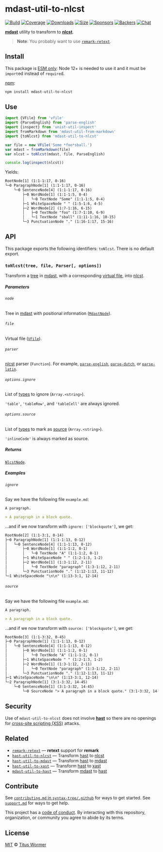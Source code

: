 # mdast-util-to-nlcst

[![Build][build-badge]][build]
[![Coverage][coverage-badge]][coverage]
[![Downloads][downloads-badge]][downloads]
[![Size][size-badge]][size]
[![Sponsors][sponsors-badge]][collective]
[![Backers][backers-badge]][collective]
[![Chat][chat-badge]][chat]

[**mdast**][mdast] utility to transform to [**nlcst**][nlcst].

> **Note**: You probably want to use [`remark-retext`][remark-retext].

## Install

This package is [ESM only](https://gist.github.com/sindresorhus/a39789f98801d908bbc7ff3ecc99d99c):
Node 12+ is needed to use it and it must be `import`ed instead of `require`d.

[npm][]:

```sh
npm install mdast-util-to-nlcst
```

## Use

```js
import {VFile} from 'vfile'
import {ParseEnglish} from 'parse-english'
import {inspect} from 'unist-util-inspect'
import fromMarkdown from 'mdast-util-from-markdown'
import {toNlcst} from 'mdast-util-to-nlcst'

var file = new VFile('Some *foo*sball.')
var mdast = fromMarkdown(file)
var nlcst = toNlcst(mdast, file, ParseEnglish)

console.log(inspect(nlcst))
```

Yields:

```txt
RootNode[1] (1:1-1:17, 0-16)
└─0 ParagraphNode[1] (1:1-1:17, 0-16)
    └─0 SentenceNode[4] (1:1-1:17, 0-16)
        ├─0 WordNode[1] (1:1-1:5, 0-4)
        │   └─0 TextNode "Some" (1:1-1:5, 0-4)
        ├─1 WhiteSpaceNode " " (1:5-1:6, 4-5)
        ├─2 WordNode[2] (1:7-1:16, 6-15)
        │   ├─0 TextNode "foo" (1:7-1:10, 6-9)
        │   └─1 TextNode "sball" (1:11-1:16, 10-15)
        └─3 PunctuationNode "." (1:16-1:17, 15-16)
```

## API

This package exports the following identifiers: `toNlcst`.
There is no default export.

### `toNlcst(tree, file, Parser[, options])`

Transform a [tree][] in [mdast][], with a corresponding [virtual file][vfile],
into [nlcst][].

##### Parameters

###### `node`

Tree in [mdast][] with positional information ([`MdastNode`][mdastnode]).

###### `file`

Virtual file ([`VFile`][vfile]).

###### `parser`

[nlcst][] parser (`Function`).
For example, [`parse-english`][english], [`parse-dutch`][dutch], or
[`parse-latin`][latin].

###### `options.ignore`

List of [types][type] to ignore (`Array.<string>`).

`'table'`, `'tableRow'`, and `'tableCell'` are always ignored.

###### `options.source`

List of [types][type] to mark as [source][] (`Array.<string>`).

`'inlineCode'` is always marked as source.

##### Returns

[`NlcstNode`][nlcstnode].

##### Examples

###### `ignore`

Say we have the following file `example.md`:

```md
A paragraph.

> A paragraph in a block quote.
```

…and if we now transform with `ignore: ['blockquote']`, we get:

```txt
RootNode[2] (1:1-3:1, 0-14)
├─0 ParagraphNode[1] (1:1-1:13, 0-12)
│   └─0 SentenceNode[4] (1:1-1:13, 0-12)
│       ├─0 WordNode[1] (1:1-1:2, 0-1)
│       │   └─0 TextNode "A" (1:1-1:2, 0-1)
│       ├─1 WhiteSpaceNode " " (1:2-1:3, 1-2)
│       ├─2 WordNode[1] (1:3-1:12, 2-11)
│       │   └─0 TextNode "paragraph" (1:3-1:12, 2-11)
│       └─3 PunctuationNode "." (1:12-1:13, 11-12)
└─1 WhiteSpaceNode "\n\n" (1:13-3:1, 12-14)
```

###### `source`

Say we have the following file `example.md`:

```md
A paragraph.

> A paragraph in a block quote.
```

…and if we now transform with `source: ['blockquote']`, we get:

```txt
RootNode[3] (1:1-3:32, 0-45)
├─0 ParagraphNode[1] (1:1-1:13, 0-12)
│   └─0 SentenceNode[4] (1:1-1:13, 0-12)
│       ├─0 WordNode[1] (1:1-1:2, 0-1)
│       │   └─0 TextNode "A" (1:1-1:2, 0-1)
│       ├─1 WhiteSpaceNode " " (1:2-1:3, 1-2)
│       ├─2 WordNode[1] (1:3-1:12, 2-11)
│       │   └─0 TextNode "paragraph" (1:3-1:12, 2-11)
│       └─3 PunctuationNode "." (1:12-1:13, 11-12)
├─1 WhiteSpaceNode "\n\n" (1:13-3:1, 12-14)
└─2 ParagraphNode[1] (3:1-3:32, 14-45)
    └─0 SentenceNode[1] (3:1-3:32, 14-45)
        └─0 SourceNode "> A paragraph in a block quote." (3:1-3:32, 14-45)
```

## Security

Use of `mdast-util-to-nlcst` does not involve [**hast**][hast] so there are no
openings for [cross-site scripting (XSS)][xss] attacks.

## Related

*   [`remark-retext`][remark-retext]
    — **retext** support for **remark**
*   [`hast-util-to-nlcst`](https://github.com/syntax-tree/hast-util-to-nlcst)
    — Transform [hast][] to [nlcst][]
*   [`hast-util-to-mdast`](https://github.com/syntax-tree/hast-util-to-mdast)
    — Transform [hast][] to [mdast][]
*   [`hast-util-to-xast`](https://github.com/syntax-tree/hast-util-to-xast)
    — Transform [hast][] to [xast][]
*   [`mdast-util-to-hast`](https://github.com/syntax-tree/mdast-util-to-hast)
    — Transform [mdast][] to [hast][]

## Contribute

See [`contributing.md` in `syntax-tree/.github`][contributing] for ways to get
started.
See [`support.md`][support] for ways to get help.

This project has a [code of conduct][coc].
By interacting with this repository, organization, or community you agree to
abide by its terms.

## License

[MIT][license] © [Titus Wormer][author]

<!-- Definitions -->

[build-badge]: https://github.com/syntax-tree/mdast-util-to-nlcst/workflows/main/badge.svg

[build]: https://github.com/syntax-tree/mdast-util-to-nlcst/actions

[coverage-badge]: https://img.shields.io/codecov/c/github/syntax-tree/mdast-util-to-nlcst.svg

[coverage]: https://codecov.io/github/syntax-tree/mdast-util-to-nlcst

[downloads-badge]: https://img.shields.io/npm/dm/mdast-util-to-nlcst.svg

[downloads]: https://www.npmjs.com/package/mdast-util-to-nlcst

[size-badge]: https://img.shields.io/bundlephobia/minzip/mdast-util-to-nlcst.svg

[size]: https://bundlephobia.com/result?p=mdast-util-to-nlcst

[sponsors-badge]: https://opencollective.com/unified/sponsors/badge.svg

[backers-badge]: https://opencollective.com/unified/backers/badge.svg

[collective]: https://opencollective.com/unified

[chat-badge]: https://img.shields.io/badge/chat-discussions-success.svg

[chat]: https://github.com/syntax-tree/unist/discussions

[npm]: https://docs.npmjs.com/cli/install

[license]: license

[author]: https://wooorm.com

[contributing]: https://github.com/syntax-tree/.github/blob/HEAD/contributing.md

[support]: https://github.com/syntax-tree/.github/blob/HEAD/support.md

[coc]: https://github.com/syntax-tree/.github/blob/HEAD/code-of-conduct.md

[mdast]: https://github.com/syntax-tree/mdast

[nlcst]: https://github.com/syntax-tree/nlcst

[hast]: https://github.com/syntax-tree/hast

[xast]: https://github.com/syntax-tree/xast

[remark-retext]: https://github.com/remarkjs/remark-retext

[vfile]: https://github.com/vfile/vfile

[english]: https://github.com/wooorm/parse-english

[latin]: https://github.com/wooorm/parse-latin

[dutch]: https://github.com/wooorm/parse-dutch

[type]: https://github.com/syntax-tree/mdast#ast

[source]: https://github.com/syntax-tree/nlcst#source

[tree]: https://github.com/syntax-tree/unist#tree

[mdastnode]: https://github.com/syntax-tree/mdast#nodes

[nlcstnode]: https://github.com/syntax-tree/nlcst#nodes

[xss]: https://en.wikipedia.org/wiki/Cross-site_scripting
